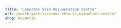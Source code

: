 ```yaml
---
title: "Laserdoc Skin Rejuvenation Centre"
url: /north-york/laserdoc-skin-rejuvenation-centre/
shop: Kosmetik
---
```


